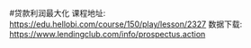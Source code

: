 #贷款利润最大化
课程地址:  https://edu.hellobi.com/course/150/play/lesson/2327
数据下载:  https://www.lendingclub.com/info/prospectus.action